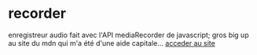 # recorder
enregistreur audio fait avec l'API mediaRecorder de javascript;
gros big up au site du mdn qui m'a été d'une aide capitale...
<a href="https://amour22.github.io/recorder/recorder.html">acceder au site</a>
